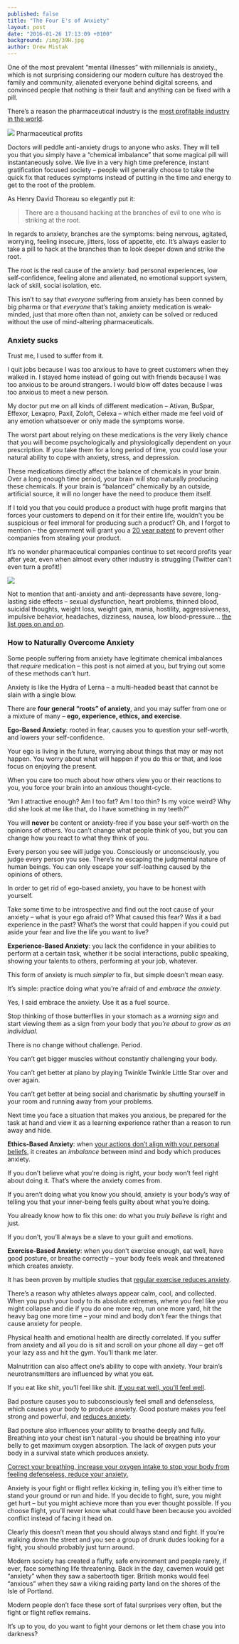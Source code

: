 ```yaml
---
published: false
title: "The Four E's of Anxiety"
layout: post
date: "2016-01-26 17:13:09 +0100"
background: /img/39H.jpg
author: Drew Mistak
---
```



One of the most prevalent “mental illnesses” with millennials is anxiety., which is not surprising considering our modern culture has destroyed the family and community, alienated everyone behind digital screens, and convinced people that nothing is their fault and anything can be fixed with a pill.

There’s a reason the pharmaceutical industry is the [most profitable industry in the world](http://www.bbc.com/news/business-28212223).

![](http://i0.wp.com/ichef-1.bbci.co.uk/news/624/media/images/78427000/gif/_78427037_pharmaceutical_profits_624.gif?w=1260)
Pharmaceutical profits

Doctors will peddle anti-anxiety drugs to anyone who asks. They will tell you that you simply have a “chemical imbalance” that some magical pill will instantaneously solve. We live in a very high time preference, instant gratification focused society – people will generally choose to take the quick fix that reduces symptoms instead of putting in the time and energy to get to the root of the problem.

As Henry David Thoreau so elegantly put it:

> There are a thousand hacking at the branches of evil to one who is striking at the root.

In regards to anxiety, branches are the symptoms: being nervous, agitated, worrying, feeling insecure, jitters, loss of appetite, etc. It’s always easier to take a pill to hack at the branches than to look deeper down and strike the root.

The root is the real cause of the anxiety: bad personal experiences, low self-confidence, feeling alone and alienated, no emotional support system, lack of skill, social isolation, etc.

This isn’t to say that _everyone_ suffering from anxiety has been conned by big pharma or that _everyone_ that’s taking anxiety medication is weak-minded, just that more often than not, anxiety can be solved or reduced without the use of mind-altering pharmaceuticals.

### Anxiety sucks

Trust me, I used to suffer from it.

I quit jobs because I was too anxious to have to greet customers when they walked in. I stayed home instead of going out with friends because I was too anxious to be around strangers. I would blow off dates because I was too anxious to meet a new person.

My doctor put me on all kinds of different medication – Ativan, BuSpar, Effexor, Lexapro, Paxil, Zoloft, Celexa – which either made me feel void of any emotion whatsoever or only made the symptoms worse.

The worst part about relying on these medications is the very likely chance that you will become psychologically and physiologically dependent on your prescription. If you take them for a long period of time, you could lose your natural ability to cope with anxiety, stress, and depression.

These medications directly affect the balance of chemicals in your brain. Over a long enough time period, your brain will stop naturally producing these chemicals. If your brain is “balanced” chemically by an outside, artificial source, it will no longer have the need to produce them itself.

If I told you that you could produce a product with huge profit margins that forces your customers to depend on it for their entire life, wouldn’t you be suspicious or feel immoral for producing such a product? Oh, and I forgot to mention – the government will grant you a [20 year patent](http://www.fda.gov/Drugs/DevelopmentApprovalProcess/ucm079031.htm) to prevent other companies from stealing your product.

It’s no wonder pharmaceutical companies continue to set record profits year after year, even when almost every other industry is struggling (Twitter can’t even turn a profit!)

![](http://i2.wp.com/usaction.org/wp-content/blogs.dir/4/wp-content/uploads/2013/04/drug-co-earnings1.jpg?w=1260)

Not to mention that anti-anxiety and anti-depressants have severe, long-lasting side effects – sexual dysfunction, heart problems, thinned blood, suicidal thoughts, weight loss, weight gain, mania, hostility, aggressiveness, impulsive behavior, headaches, dizziness, nausea, low blood-pressure... [the list goes on and on](http://www.helpguide.org/articles/anxiety/anxiety-medication.htm).

### How to Naturally Overcome Anxiety

Some people suffering from anxiety have legitimate chemical imbalances that _require_ medication – this post is not aimed at you, but trying out some of these methods can’t hurt.

Anxiety is like the Hydra of Lerna – a multi-headed beast that cannot be slain with a single blow.

There are **four general “roots” of anxiety**, and you may suffer from one or a mixture of many – **ego, experience, ethics, and exercise**.

**Ego-Based Anxiety**: rooted in fear, causes you to question your self-worth, and lowers your self-confidence.

Your ego is living in the future, worrying about things that may or may not happen. You worry about what will happen if you do this or that, and lose focus on enjoying the present.

When you care too much about how others view you or their reactions to you, you force your brain into an anxious thought-cycle.

“Am I attractive enough? Am I too fat? Am I too thin? Is my voice weird? Why did she look at me like that, do I have something in my teeth?”

You will **never** be content or anxiety-free if you base your self-worth on the opinions of others. You can’t change what people think of you, but you can change how you react to what they think of you.

Every person you see will  judge you. Consciously or unconsciously, you judge every person you see. There’s no escaping the judgmental nature of human beings. You can only escape your self-loathing caused by the opinions of others.

In order to get rid of ego-based anxiety, you have to be honest with yourself.

Take some time to be introspective and find out the root cause of your anxiety – what is your ego afraid of? What caused this fear? Was it a bad experience in the past? What’s the worst that could happen if you could put aside your fear and live the life you want to live?

**Experience-Based Anxiety**: you lack the confidence in your abilities to perform at a certain task, whether it be social interactions, public speaking, showing your talents to others, performing at your job, whatever.

This form of anxiety is much _simpler_ to fix, but simple doesn’t mean easy.

It’s simple: practice doing what you’re afraid of and _embrace the anxiety_.

Yes, I said embrace the anxiety. Use it as a fuel source.

Stop thinking of those butterflies in your stomach as a _warning sign_ and start viewing them as a sign from your body that _you’re about to grow as an individual_.

There is no change without challenge. Period.

You can’t get bigger muscles without constantly challenging your body.

You can’t get better at piano by playing Twinkle Twinkle Little Star over and over again.

You can’t get better at being social and charismatic by shutting yourself in your room and running away from your problems.

Next time you face a situation that makes you anxious, be prepared for the task at hand and view it as a learning experience rather than a reason to run away and hide.

**Ethics-Based Anxiety**: when [your actions don’t align with your personal beliefs](http://www.fromruins.com/on-moral-ambivalence/), it creates an _imbalance_ between mind and body which produces anxiety.

If you don’t believe what you’re doing is right, your body won’t feel right about doing it. That’s where the anxiety comes from.

If you aren’t doing what you know you should, anxiety is your body’s way of telling you that your inner-being feels guilty about what you’re doing.

You already know how to fix this one: do what you _truly believe_ is right and just.

If you don’t, you’ll always be a slave to your guilt and emotions.

**Exercise-Based Anxiety**:  when you don’t exercise enough, eat well, have good posture, or breathe correctly – your body feels weak and threatened which creates anxiety.

It has been proven by multiple studies that [regular exercise reduces anxiety](http://www.adaa.org/living-with-anxiety/managing-anxiety/exercise-stress-and-anxiety).

There’s a reason why athletes always appear calm, cool, and collected. When you push your body to its absolute extremes, where you feel like you might collapse and die if you do one more rep, run one more yard, hit the heavy bag one more time – your mind and body don’t fear the things that cause anxiety for people.

Physical health and emotional health are directly correlated. If you suffer from anxiety and all you do is sit and scroll on your phone all day – get off your lazy ass and hit the gym. You’ll thank me later.

Malnutrition can also affect one’s ability to cope with anxiety. Your brain’s neurotransmitters are influenced by what you eat.

If you eat like shit, you’ll feel like shit. [If you eat well, you’ll feel well](http://draxe.com/how-to-fight-depression-and-anxiety-with-nutrition/).

Bad posture causes you to subconsciously feel small and defenseless, which causes your body to produce anxiety. Good posture makes you feel strong and powerful, and [reduces anxiety](http://www.healthcentral.com/anxiety/c/4182/152080/posture-anxiety/).

Bad posture also influences your ability to breathe deeply and fully. Breathing into your chest isn’t natural -you should be breathing into your belly to get maximum oxygen absorption. The lack of oxygen puts your body in a survival state which produces anxiety.

[Correct your breathing, increase your oxygen intake to stop your body from feeling defenseless, reduce your anxiety.](http://www.breathing.com/articles/anxiety.htm)

Anxiety is your fight or flight reflex kicking in, telling you it’s either time to stand your ground or run and hide. If you decide to fight, sure, you might get hurt – but you might achieve more than you ever thought possible. If you choose flight, you’ll never know what could have been because you avoided conflict instead of facing it head on.

Clearly this doesn’t mean that you should always stand and fight. If you’re walking down the street and you see a group of drunk dudes looking for a fight, you should probably just turn around.

Modern society has created a fluffy, safe environment and people rarely, if ever, face something life threatening. Back in the day, cavemen would get “anxiety” when they saw a sabertooth tiger. British monks would feel “anxious” when they saw a viking raiding party land on the shores of the Isle of Portland.

Modern people don’t face these sort of fatal surprises very often, but the fight or flight reflex remains.

It’s up to you, do you want to fight your demons or let them chase you into darkness?
